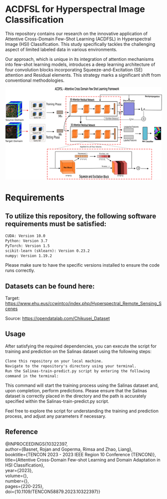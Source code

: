 <H1>ACDFSL for Hyperspectral Image Classification</H1>

This repository contains our research on the innovative application of Attentive Cross-Domain Few-Shot Learning (ACDFSL) in Hyperspectral Image (HSI) Classification. This study specifically tackles the challenging aspect of limited labeled data in various environments.

Our approach, which is unique in its integration of attention mechanisms into few-shot learning models, introduces a deep learning architecture of four convolution blocks incorporating Squeeze-and-Excitation (SE) attention and Residual elements. This strategy marks a significant shift from conventional methodologies.

![Example Image](./datasets/drawing-1111.png)

<h1>Requirements</h1>

<h2>To utilize this repository, the following software requirements must be satisfied:</h2>

    CUDA: Version 10.0
    Python: Version 3.7
    PyTorch: Version 1.5
    scikit-learn (sklearn): Version 0.23.2
    numpy: Version 1.19.2

Please make sure to have the specific versions installed to ensure the code runs correctly.


<h2>Datasets can be found here:</h2>

Target: https://www.ehu.eus/ccwintco/index.php/Hyperspectral_Remote_Sensing_Scenes

Source: https://opendatalab.com/Chikusei_Dataset


<h2>Usage</h2>

After satisfying the required dependencies, you can execute the script for training and prediction on the Salinas dataset using the following steps:

    Clone this repository on your local machine.
    Navigate to the repository's directory using your terminal.
    Run the Salinas-train-predict.py script by entering the following command in the terminal:

This command will start the training process using the Salinas dataset and, upon completion, perform predictions. Please ensure that the Salinas dataset is correctly placed in the directory and the path is accurately specified within the Salinas-train-predict.py script.

Feel free to explore the script for understanding the training and prediction process, and adjust any parameters if necessary.

<h2> Reference </h2>
@INPROCEEDINGS{10322397, <br>
  author={Basnet, Rojan and Goperma, Rimsa and Zhao, Liang}, <br>
  booktitle={TENCON 2023 - 2023 IEEE Region 10 Conference (TENCON)}, <br>
  title={Attentive Cross-Domain Few-shot Learning and Domain Adaptation in HSI Classification}, <br>
  year={2023}, <br>
  volume={},<br>
  number={}, <br>
  pages={220-225}, <br>
  doi={10.1109/TENCON58879.2023.10322397}}<br>
  

